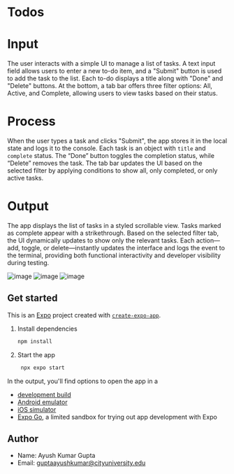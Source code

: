 # Todos

# Input
The user interacts with a simple UI to manage a list of tasks. A text input field allows users to enter a new to-do item, and a "Submit" button is used to add the task to the list. Each to-do displays a title along with "Done" and "Delete" buttons. At the bottom, a tab bar offers three filter options: All, Active, and Complete, allowing users to view tasks based on their status.

# Process
When the user types a task and clicks "Submit", the app stores it in the local state and logs it to the console. Each task is an object with `title` and `complete` status. The “Done” button toggles the completion status, while “Delete” removes the task. The tab bar updates the UI based on the selected filter by applying conditions to show all, only completed, or only active tasks.

# Output
The app displays the list of tasks in a styled scrollable view. Tasks marked as complete appear with a strikethrough. Based on the selected filter tab, the UI dynamically updates to show only the relevant tasks. Each action—add, toggle, or delete—instantly updates the interface and logs the event to the terminal, providing both functional interactivity and developer visibility during testing.

![image](./AllTask.png)
![image](./ActiveTask.png)
![image](./CompTask.png)

## Get started
This is an [Expo](https://expo.dev) project created with [`create-expo-app`](https://www.npmjs.com/package/create-expo-app).

1. Install dependencies

   ```bash
   npm install
   ```

2. Start the app

   ```bash
    npx expo start
   ```

In the output, you'll find options to open the app in a

- [development build](https://docs.expo.dev/develop/development-builds/introduction/)
- [Android emulator](https://docs.expo.dev/workflow/android-studio-emulator/)
- [iOS simulator](https://docs.expo.dev/workflow/ios-simulator/)
- [Expo Go](https://expo.dev/go), a limited sandbox for trying out app development with Expo

## Author
- Name: Ayush Kumar Gupta
- Email: guptaayushkumar@cityuniversity.edu